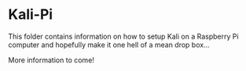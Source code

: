 # Kali-Pi

This folder contains information on how to setup Kali on a Raspberry Pi computer and hopefully make it one hell of a mean drop box...

More information to come!
